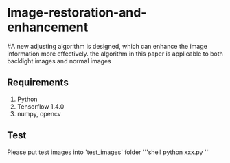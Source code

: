 # Image-restoration-and-enhancement
#A new adjusting algorithm is designed, which can enhance the image information more effectively. 
the algorithm in this paper is applicable to both backlight images and normal images
## Requirements ##
1. Python
2. Tensorflow 1.4.0
3. numpy, opencv
## Test ##
Please put test images into 'test_images' folder 
'''shell
python xxx.py
'''
